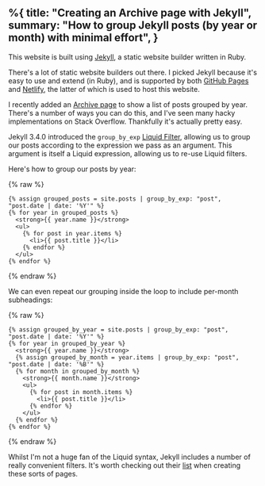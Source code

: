 %{
  title: "Creating an Archive page with Jekyll",
  summary: "How to group Jekyll posts (by year or month) with minimal effort",
}
---

This website is built using [Jekyll](https://jekyllrb.com), a static
website builder written in Ruby.

There's a lot of static website builders
out there. I picked Jekyll because it's easy to use and extend (in
Ruby), and is supported by both
[GitHub Pages](http://pages.github.com) and
[Netlify](http://netlify.com), the latter
of which is used to host this website.

I recently added an [Archive page](/posts/archive) to show a list of posts
grouped by year. There's a number of ways you can do this, and I've seen
many hacky implementations on Stack Overflow. Thankfully it's
actually pretty easy.

Jekyll 3.4.0 introduced the `group_by_exp`
[Liquid Filter](https://jekyllrb.com/docs/liquid/filters/), allowing us to
group our posts according to the expression we pass as an argument. This
argument is itself a Liquid expression, allowing us to re-use Liquid filters.

Here's how to group our posts by year:

{% raw %}
```liquid
{% assign grouped_posts = site.posts | group_by_exp: "post", "post.date | date: '%Y'" %}
{% for year in grouped_posts %}
  <strong>{{ year.name }}</strong>
  <ul>
    {% for post in year.items %}
      <li>{{ post.title }}</li>
    {% endfor %}
  </ul>
{% endfor %}
```
{% endraw %}

We can even repeat our grouping inside the loop to include per-month
subheadings:

{% raw %}
```liquid
{% assign grouped_by_year = site.posts | group_by_exp: "post", "post.date | date: '%Y'" %}
{% for year in grouped_by_year %}
  <strong>{{ year.name }}</strong>
  {% assign grouped_by_month = year.items | group_by_exp: "post", "post.date | date: '%B'" %}
  {% for month in grouped_by_month %}
    <strong>{{ month.name }}</strong>
    <ul>
      {% for post in month.items %}
        <li>{{ post.title }}</li>
      {% endfor %}
    </ul>
  {% endfor %}
{% endfor %}
```
{% endraw %}

Whilst I'm not a huge fan of the Liquid syntax, Jekyll includes a number of really
convenient filters. It's worth checking out their [list](https://jekyllrb.com/docs/liquid/filters/)
when creating these sorts of pages.
